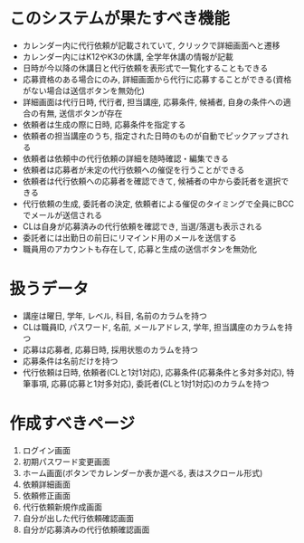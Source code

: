 # このシステムが果たすべき機能
- カレンダー内に代行依頼が記載されていて, クリックで詳細画面へと遷移
- カレンダー内にはK12やK3の休講, 全学年休講の情報が記載
- 日時が今以降の休講日と代行依頼を表形式で一覧化することもできる
- 応募資格のある場合にのみ, 詳細画面から代行に応募することができる(資格がない場合は送信ボタンを無効化)
- 詳細画面は代行日時, 代行者, 担当講座, 応募条件, 候補者, 自身の条件への適合の有無, 送信ボタンが存在
- 依頼者は生成の際に日時, 応募条件を指定する
- 依頼者の担当講座のうち, 指定された日時のものが自動でピックアップされる
- 依頼者は依頼中の代行依頼の詳細を随時確認・編集できる
- 依頼者は応募者が未定の代行依頼への催促を行うことができる
- 依頼者は代行依頼への応募者を確認できて, 候補者の中から委託者を選択できる
- 代行依頼の生成, 委託者の決定, 依頼者による催促のタイミングで全員にBCCでメールが送信される
- CLは自身が応募済みの代行依頼を確認でき, 当選/落選も表示される
- 委託者には出勤日の前日にリマインド用のメールを送信する
- 職員用のアカウントも存在して, 応募と生成の送信ボタンを無効化

# 扱うデータ
- 講座は曜日, 学年, レベル, 科目, 名前のカラムを持つ
- CLは職員ID, パスワード, 名前, メールアドレス, 学年, 担当講座のカラムを持つ
- 応募は応募者, 応募日時, 採用状態のカラムを持つ
- 応募条件は名前だけを持つ
- 代行依頼は日時, 依頼者(CLと1対1対応), 応募条件(応募条件と多対多対応), 特筆事項, 応募(応募と1対多対応), 委託者(CLと1対1対応)のカラムを持つ

# 作成すべきページ
1. ログイン画面
2. 初期パスワード変更画面
3. ホーム画面(ボタンでカレンダーか表か選べる, 表はスクロール形式)
4. 依頼詳細画面
5. 依頼修正画面
6. 代行依頼新規作成画面
7. 自分が出した代行依頼確認画面
8. 自分が応募済みの代行依頼確認画面